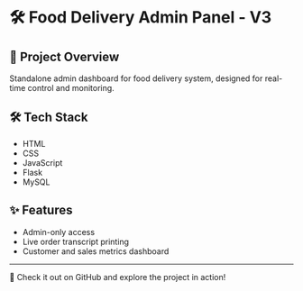 # 🛠️ Food Delivery Admin Panel - V3

## 📘 Project Overview
Standalone admin dashboard for food delivery system, designed for real-time control and monitoring.

## 🛠️ Tech Stack
- HTML
- CSS
- JavaScript
- Flask
- MySQL

## ✨ Features
- Admin-only access
- Live order transcript printing
- Customer and sales metrics dashboard

---
🔗 Check it out on GitHub and explore the project in action!
